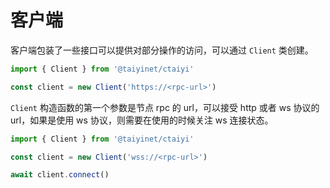 # 客户端

客户端包装了一些接口可以提供对部分操作的访问，可以通过 `Client` 类创建。

```ts twoslash
import { Client } from '@taiyinet/ctaiyi'

const client = new Client('https://<rpc-url>')
```

`Client` 构造函数的第一个参数是节点 rpc 的 url，可以接受 http 或者 ws 协议的 url，如果是使用 ws 协议，则需要在使用的时候关注 ws 连接状态。

```ts twoslash
import { Client } from '@taiyinet/ctaiyi'

const client = new Client('wss://<rpc-url>')

await client.connect()
```
